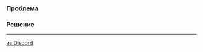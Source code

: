 ### Проблема


### Решение


---
[из Discord](ссылкассылкассылкассылкассылкассылкассылкассылкассылкассылкассылкассылкассылка)
